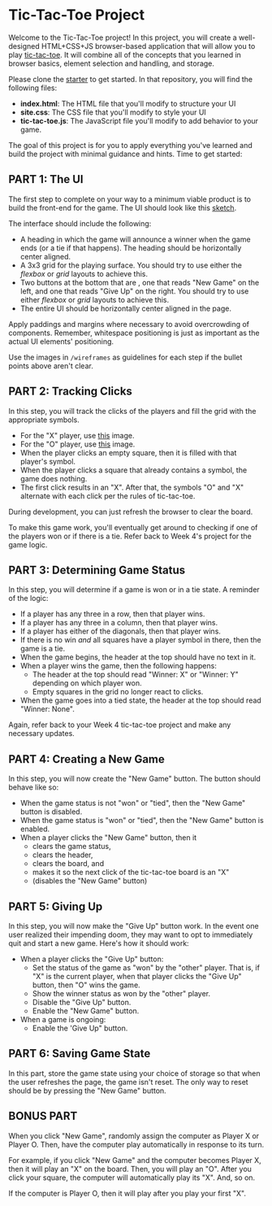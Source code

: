 # Tic-Tac-Toe Project

Welcome to the Tic-Tac-Toe project! In this project, you will create a
well-designed HTML+CSS+JS browser-based application that will allow you to play
[tic-tac-toe]. It will combine all of the concepts that you learned in browser
basics, element selection and handling, and storage.

Please clone the [starter] to get started. In that repository,
you will find the following files:

- **index.html**: The HTML file that you'll modify to structure your UI
- **site.css**: The CSS file that you'll modify to style your UI
- **tic-tac-toe.js**: The JavaScript file you'll modify to add behavior to your
  game.

The goal of this project is for you to apply everything you've learned and
build the project with minimal guidance and hints. Time to get started:

## PART 1: The UI

The first step to complete on your way to a minimum viable product is to
build the front-end for the game. The UI should look like this [sketch].

The interface should include the following:

- A heading in which the game will announce a winner when the game ends
  (or a tie if that happens). The heading should be horizontally center aligned.
- A 3x3 grid for the playing surface. You should try to use either the
  _flexbox_ or _grid_ layouts to achieve this.
- Two buttons at the bottom that are , one that reads "New Game" on the
  left, and one that reads "Give Up" on the right. You should try to use either
  _flexbox_ or _grid_ layouts to achieve this.
- The entire UI should be horizontally center aligned in the page.

Apply paddings and margins where necessary to avoid overcrowding of components.
Remember, whitespace positioning is just as important as the actual UI elements'
positioning.

Use the images in `/wireframes` as guidelines for each step if the bullet
points above aren't clear.

## PART 2: Tracking Clicks

In this step, you will track the clicks of the players and fill the grid with
the appropriate symbols.

- For the "X" player, use [this][x] image.
- For the "O" player, use [this][o] image.
- When the player clicks an empty square, then it is filled with that player's
  symbol.
- When the player clicks a square that already contains a symbol, the game does
  nothing.
- The first click results in an "X". After that, the symbols "O" and "X"
  alternate with each click per the rules of tic-tac-toe.

During development, you can just refresh the browser to clear the board.

To make this game work, you'll eventually get around to checking if one of the
players won or if there is a tie. Refer back to Week 4's project for the game
logic.

## PART 3: Determining Game Status

In this step, you will determine if a game is won or in a tie state. A
reminder of the logic:

- If a player has any three in a row, then that player wins.
- If a player has any three in a column, then that player wins.
- If a player has either of the diagonals, then that player wins.
- If there is no win _and_ all squares have a player symbol in there, then
  the game is a tie.
- When the game begins, the header at the top should have no text in it.
- When a player wins the game, then the following happens:
  - The header at the top should read "Winner: X" or "Winner: Y" depending on
    which player won.
  - Empty squares in the grid no longer react to clicks.
- When the game goes into a tied state, the header at the top should read
  "Winner: None".

Again, refer back to your Week 4 tic-tac-toe project and make any necessary
updates.

## PART 4: Creating a New Game

In this step, you will now create the "New Game" button. The button should
behave like so:

- When the game status is not "won" or "tied", then the "New Game" button is
  disabled.
- When the game status is "won" or "tied", then the "New Game" button is
  enabled.
- When a player clicks the "New Game" button, then it
  - clears the game status,
  - clears the header,
  - clears the board, and
  - makes it so the next click of the tic-tac-toe board is an "X"
  - (disables the "New Game" button)

## PART 5: Giving Up

In this step, you will now make the "Give Up" button work. In the event one
user realized their impending doom, they may want to opt to immediately quit
and start a new game. Here's how it should work:

- When a player clicks the "Give Up" button:
  - Set the status of the game as "won" by the "other" player. That is, if "X"
    is the current player, when that player clicks the "Give Up" button, then
    "O" wins the game.
  - Show the winner status as won by the "other" player.
  - Disable the "Give Up" button.
  - Enable the "New Game" button.
- When a game is ongoing:
  - Enable the 'Give Up" button.

## PART 6: Saving Game State

In this part, store the game state using your choice of storage so that when
the user refreshes the page, the game isn't reset. The only way to reset should
be by pressing the "New Game" button.

## BONUS PART

When you click "New Game", randomly assign the computer as Player X or Player O.
Then, have the computer play automatically in response to its turn.

For example, if you click "New Game" and the computer becomes Player X, then it
will play an "X" on the board. Then, you will play an "O". After you click your
square, the computer will automatically play its "X". And, so on.

If the computer is Player O, then it will play after you play your first "X".

[tic-tac-toe]: https://en.wikipedia.org/wiki/Tic-tac-toe
[starter]: https://github.com/appacademy-starters/dom-tic-tac-toe
[sketch]: https://assets.aaonline.io/Module-DOM-API/formative-project-tic-tac-toe/ui-design.svg
[x]: https://assets.aaonline.io/Module-DOM-API/formative-project-tic-tac-toe/player-x.svg
[o]: https://assets.aaonline.io/Module-DOM-API/formative-project-tic-tac-toe/player-o.svg
